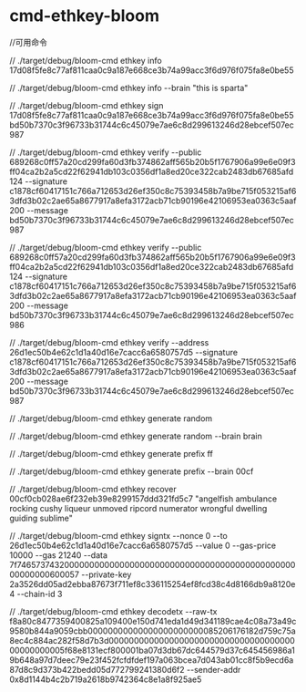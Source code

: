 # cmd-ethkey-bloom

//可用命令

// ./target/debug/bloom-cmd ethkey info 17d08f5fe8c77af811caa0c9a187e668ce3b74a99acc3f6d976f075fa8e0be55

// ./target/debug/bloom-cmd ethkey info --brain "this is sparta"

// ./target/debug/bloom-cmd ethkey sign 17d08f5fe8c77af811caa0c9a187e668ce3b74a99acc3f6d976f075fa8e0be55 bd50b7370c3f96733b31744c6c45079e7ae6c8d299613246d28ebcef507ec987

// ./target/debug/bloom-cmd ethkey verify --public 689268c0ff57a20cd299fa60d3fb374862aff565b20b5f1767906a99e6e09f3ff04ca2b2a5cd22f62941db103c0356df1a8ed20ce322cab2483db67685afd124 --signature c1878cf60417151c766a712653d26ef350c8c75393458b7a9be715f053215af63dfd3b02c2ae65a8677917a8efa3172acb71cb90196e42106953ea0363c5aaf200 --message bd50b7370c3f96733b31744c6c45079e7ae6c8d299613246d28ebcef507ec987

// ./target/debug/bloom-cmd ethkey verify --public 689268c0ff57a20cd299fa60d3fb374862aff565b20b5f1767906a99e6e09f3ff04ca2b2a5cd22f62941db103c0356df1a8ed20ce322cab2483db67685afd124 --signature c1878cf60417151c766a712653d26ef350c8c75393458b7a9be715f053215af63dfd3b02c2ae65a8677917a8efa3172acb71cb90196e42106953ea0363c5aaf200 --message bd50b7370c3f96733b31744c6c45079e7ae6c8d299613246d28ebcef507ec986

// ./target/debug/bloom-cmd ethkey verify --address 26d1ec50b4e62c1d1a40d16e7cacc6a6580757d5 --signature c1878cf60417151c766a712653d26ef350c8c75393458b7a9be715f053215af63dfd3b02c2ae65a8677917a8efa3172acb71cb90196e42106953ea0363c5aaf200 --message bd50b7370c3f96733b31744c6c45079e7ae6c8d299613246d28ebcef507ec987

//  ./target/debug/bloom-cmd ethkey generate random

//  ./target/debug/bloom-cmd ethkey generate random --brain brain

//  ./target/debug/bloom-cmd ethkey generate prefix ff

//  ./target/debug/bloom-cmd ethkey generate prefix --brain 00cf

//  ./target/debug/bloom-cmd ethkey recover 00cf0cb028ae6f232eb39e8299157ddd321fd5c7 "angelfish ambulance rocking cushy liqueur unmoved ripcord numerator wrongful dwelling guiding sublime"

//  ./target/debug/bloom-cmd ethkey signtx --nonce 0 --to 26d1ec50b4e62c1d1a40d16e7cacc6a6580757d5 --value 0 --gas-price 10000 --gas 21240 --data 7f7465737432000000000000000000000000000000000000000000000000000000600057 --private-key 2a3526dd05ad2ebba87673f711ef8c336115254ef8fcd38c4d8166db9a8120e4 --chain-id 3

//  ./target/debug/bloom-cmd ethkey decodetx --raw-tx f8a80c8477359400825a109400e150d741eda1d49d341189cae4c08a73a49c9580b844a9059cbb00000000000000000000000085206176182d759c75a8ec4c884ac282f58d7b3d000000000000000000000000000000000000000000000005f68e8131ecf800001ba07d3db67dc644579d37c645456986a19b648a97d7deec79e23f452fcfdfdef197a063bcea7d043ab01cc8f5b9ecd6a87d8c9d373b422bedd05d772799241380d6f2 --sender-addr 0x8d1144b4c2b719a2618b9742364c8e1a8f925ae5
